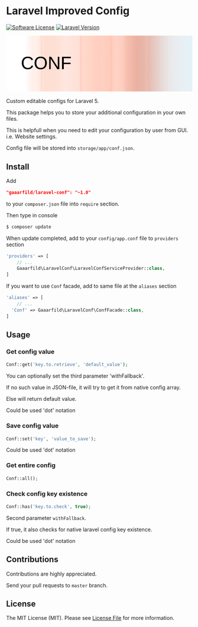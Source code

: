# Laravel Improved Config

[![Software License](https://img.shields.io/badge/license-MIT-brightgreen.svg?style=flat-square)](LICENSE.md)
[![Laravel Version](https://img.shields.io/badge/laravel-5-orange.svg?style=flat-square)](http://laravel.com)

![Laravel Conf](conf.png)

Custom editable configs for Laravel 5.

This package helps you to store your additional configuration in your own files.

This is helpfull when you need to edit your configuration by user from GUI. i.e. Website settings.

Config file will be stored into `storage/app/conf.json`.

## Install

Add

``` JSON
"gaaarfild/laravel-conf": "~1.0"
```

to your `composer.json` file into `require` section.

Then type in console

``` BASH
$ composer update
```

When update completed, add to your `config/app.conf` file to `providers` section

``` PHP
'providers' => [
    // ...
    Gaaarfild\LaravelConf\LaravelConfServiceProvider::class,
]
```

If you want to use `Conf` facade, add to same file at the `aliases` section

``` PHP
'aliases' => [
    // ...
  'Conf' => Gaaarfild\LaravelConf\ConfFacade::class,
]
```




## Usage

### Get config value

``` php
Conf::get('key.to.retrieve', 'default_value');
```

You can optionally set the third parameter 'withFallback'.

If no such value in JSON-file, it will try to get it from native config array.

Else will return default value.

Could be used 'dot' notation

### Save config value

``` PHP
Conf::set('key', 'value_to_save');
```

Could be used 'dot' notation

### Get entire config

``` PHP
Conf::all();
```

### Check config key existence

``` PHP
Conf::has('key.to.check', true);
```

Second parameter `withFallback`.

If true, it also checks for native laravel config key existence.

Could be used 'dot' notation

## Contributions

Contributions are highly appreciated.

Send your pull requests to `master` branch.


## License

The MIT License (MIT). Please see [License File](https://github.com/gaaarfild/laravel-conf/blob/master/LICENSE) for more information.

